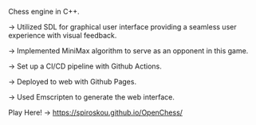 Chess engine in C++.

-> Utilized SDL for graphical user interface providing a seamless user experience
with visual feedback.

-> Implemented MiniMax algorithm to serve as an opponent in this game.

-> Set up a CI/CD pipeline with Github Actions.

-> Deployed to web with Github Pages.

-> Used Emscripten to generate the web interface.

Play Here! -> https://spiroskou.github.io/OpenChess/
